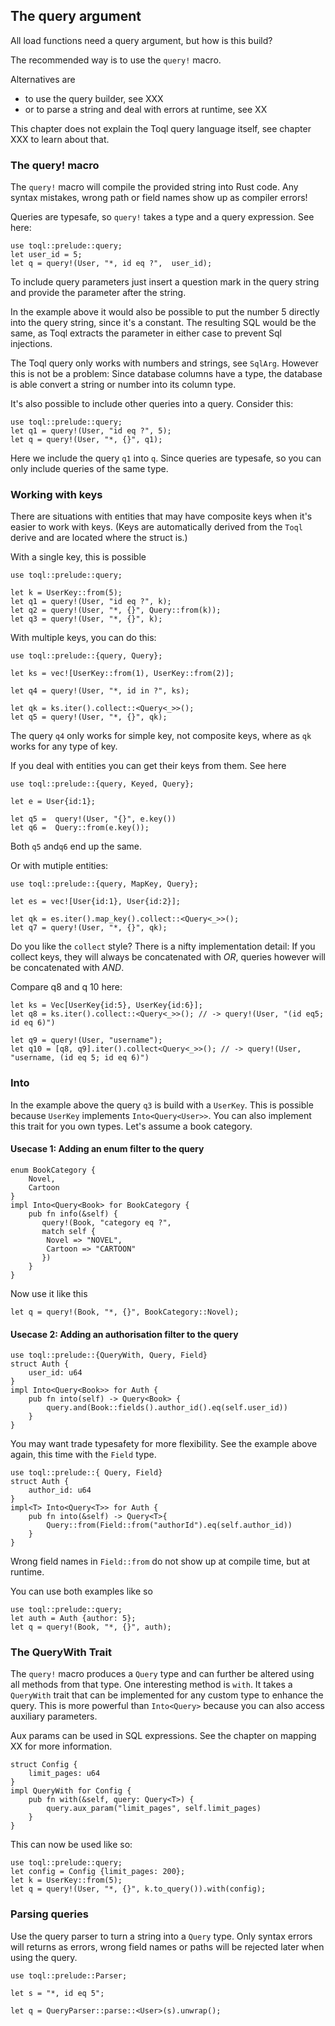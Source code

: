 
## The query argument
All load functions need a query argument, but how is this build?

The recommended way is to use the `query!` macro.

Alternatives are 
- to use the query builder, see XXX
- or to parse a string and deal with errors at runtime, see XX

This chapter does not explain the Toql query language itself, see chapter XXX to learn about that.


### The query! macro 
The `query!` macro will compile the provided string into Rust code. Any syntax mistakes, wrong path or field names show up 
as compiler errors! 

Queries are typesafe, so `query!` takes a type and a query expression. See here:

```
use toql::prelude::query;
let user_id = 5;
let q = query!(User, "*, id eq ?",  user_id);
```
 
To include query parameters just insert a question mark in the query string and provide the parameter after the string. 

In the example above it would also be possible to put the number 5 directly into the query string, since it's a constant. 
The resulting SQL would be the same, as Toql extracts the parameter in either case to prevent Sql injections.

The Toql query only works with numbers and strings, see `SqlArg`. 
However this is not be a problem: Since database columns have a type, the database is able convert a string or number into its column type.

It's also possible to include other queries into a query. Consider this:

```
use toql::prelude::query;
let q1 = query!(User, "id eq ?", 5);
let q = query!(User, "*, {}", q1);
```

Here we include the query `q1` into `q`. Since queries are typesafe, so you can only include queries of the same type.

### Working with keys

There are situations with entities that may have composite keys when it's easier to work with keys.
(Keys are automatically derived from the `Toql` derive and are located where the struct is.)

With a single key, this is possible
```
use toql::prelude::query;

let k = UserKey::from(5);
let q1 = query!(User, "id eq ?", k);
let q2 = query!(User, "*, {}", Query::from(k));
let q3 = query!(User, "*, {}", k);
```

With multiple keys, you can do this:
```
use toql::prelude::{query, Query};

let ks = vec![UserKey::from(1), UserKey::from(2)];

let q4 = query!(User, "*, id in ?", ks);

let qk = ks.iter().collect::<Query<_>>();
let q5 = query!(User, "*, {}", qk);
```

The query `q4` only works for simple key, not composite keys, where as `qk` works for any type of key.

If you deal with entities you can get their keys from them. See here

```
use toql::prelude::{query, Keyed, Query};

let e = User{id:1};

let q5 =  query!(User, "{}", e.key())
let q6 =  Query::from(e.key());
```

Both `q5` and`q6` end up the same.

Or with mutiple entities:

```
use toql::prelude::{query, MapKey, Query};

let es = vec![User{id:1}, User{id:2}];

let qk = es.iter().map_key().collect::<Query<_>>();
let q7 = query!(User, "*, {}", qk);
```

Do you like the `collect` style? There is a nifty implementation detail:
If you collect keys, they will always be concatenated with *OR*, queries however will be concatenated with *AND*.

Compare q8 and q 10 here:
```
let ks = Vec[UserKey{id:5}, UserKey{id:6}];
let q8 = ks.iter().collect::<Query<_>>(); // -> query!(User, "(id eq5; id eq 6)")

let q9 = query!(User, "username");
let q10 = [q8, q9].iter().collect<Query<_>>(); // -> query!(User, "username, (id eq 5; id eq 6)")

```


### Into<Query>

In the example above the query `q3` is build with a `UserKey`. This is possible because `UserKey` implements `Into<Query<User>>`.
You can also implement this trait for you own types. Let's assume a book category.

#### Usecase 1: Adding an enum filter to the query
```
enum BookCategory {
    Novel,
    Cartoon
}
impl Into<Query<Book> for BookCategory {
    pub fn info(&self) {
       query!(Book, "category eq ?", 
       match self {
        Novel => "NOVEL",
        Cartoon => "CARTOON"    
       })
    }
}

```

Now use it like this
```
let q = query!(Book, "*, {}", BookCategory::Novel);
```

#### Usecase 2: Adding an authorisation filter to the query


```
use toql::prelude::{QueryWith, Query, Field}
struct Auth {
    user_id: u64
}
impl Into<Query<Book>> for Auth {
    pub fn into(self) -> Query<Book> {
        query.and(Book::fields().author_id().eq(self.user_id))
    }
}
```

You may want trade typesafety for more flexibility. See the example above again, this time with the `Field` type.

```
use toql::prelude::{ Query, Field}
struct Auth {
    author_id: u64
}
impl<T> Into<Query<T>> for Auth {
    pub fn into(&self) -> Query<T>{
        Query::from(Field::from("authorId").eq(self.author_id))
    }
}
```
Wrong field names in `Field::from` do not show up at compile time, but at runtime.

You can use both examples like so

```
use toql::prelude::query;
let auth = Auth {author: 5};
let q = query!(Book, "*, {}", auth);
```


### The QueryWith Trait

The `query!` macro produces a `Query` type and can further be altered using all methods from that type.
One interesting method is `with`. It takes a `QueryWith` trait that can be implemented for any custom type to enhance the query. 
This is more powerful than `Into<Query>` because you can also access auxiliary parameters.

Aux params can be used in SQL expressions. See the chapter on mapping XX for more information.

```
struct Config {
    limit_pages: u64
}
impl QueryWith for Config {
    pub fn with(&self, query: Query<T>) {
        query.aux_param("limit_pages", self.limit_pages)
    }
}
```

This can now be used like so:

```
use toql::prelude::query;
let config = Config {limit_pages: 200};
let k = UserKey::from(5);
let q = query!(User, "*, {}", k.to_query()).with(config);
```


### Parsing queries
Use the query parser to turn a string into a `Query` type. 
Only syntax errors will returns as errors, 
wrong field names or paths will be rejected later when using the query.

```
use toql::prelude::Parser;

let s = "*, id eq 5";

let q = QueryParser::parse::<User>(s).unwrap();
```






